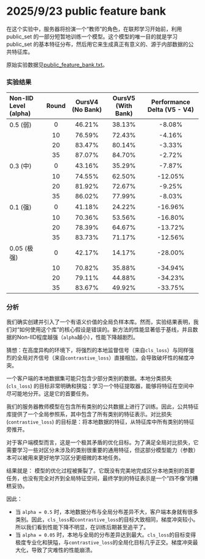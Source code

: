 # 2025/9/23 public feature bank

在这个实验中，服务器将扮演一个“教师”的角色，在联邦学习开始前，利用 public_set 的一部分短暂地训练一个模型。这个模型的唯一目的就是学习 public_set 的基本特征分布，然后用它来生成真正有意义的、源于内部数据的公共特征库。

原始实验数据见[public_feature_bank.txt](public_feature_bank.txt)。

### 实验结果

| Non-IID Level (alpha) | Round | OursV4 (No Bank) | OursV5 (With Bank) | Performance Delta (V5 - V4) |
| :--- | :---: | :---: | :---: | :---: |
| 0.5 (弱) | 0 | 46.21% | 38.13% | -8.08% |
| | 10 | 76.59% | 72.43% | -4.16% |
| | 20 | 83.47% | 80.14% | -3.33% |
| | 35 | 87.07% | 84.70% | -2.72% |
| 0.3 (中) | 0 | 43.16% | 35.29% | -7.87% |
| | 10 | 74.55% | 62.50% | -12.05% |
| | 20 | 81.92% | 72.67% | -9.25% |
| | 35 | 86.02% | 77.99% | -8.03% |
| 0.1 (强) | 0 | 41.18% | 24.22% | -16.96% |
| | 10 | 70.36% | 53.56% | -16.80% |
| | 20 | 78.39% | 64.67% | -13.72% |
| | 35 | 83.73% | 71.17% | -12.56% |
| 0.05 (极强) | 0 | 42.17% | 14.17% | -28.00% |
| | 10 | 70.82% | 35.88% | -34.94% |
| | 20 | 79.11% | 44.88% | -34.23% |
| | 35 | 83.67% | 49.92% | -33.75% |

### 分析

我们确实创建并引入了一个有语义价值的全局负样本库。然而，实验结果表明，我们对“如何使用这个库”的核心假设是错误的。新方法的性能显著低于基线，并且数据的Non-IID程度越强（`alpha`越小），性能下降越剧烈。

猜想：在高度异构的环境下，将强烈的本地监督信号（来自`cls_loss`）与同样强烈的全局对齐信号（来自`contrastive_loss`）直接相加，会导致破坏性的梯度冲突。

一个客户端的本地数据集可能只包含少部分类别的数据。本地分类损失 (`cls_loss`) 的目标非常明确和狭隘：学习一个特征提取器，能够将特征在空间中尽可能地分开。这是它的首要任务。  

我们的服务器教师模型在包含所有类别的公共数据上进行了训练。因此，公共特征库提供了一个全局参照系，其中包含了所有类别的特征表示。对比损失 (`contrastive_loss`) 的目标是：将本地数据的特征，从特征库中所有类别的特征旁推开。  

对于客户端模型而言，这是一个极其矛盾的优化目标。为了满足全局对比损失，它需要学习一些对区分未涉及的类别很重要的通用特征，但这部分模型能力（参数）本可以被用来更好地学习区分更细微的本地任务。  

结果就是： 模型的优化过程被撕裂了。它既没有完美地完成区分本地类别的首要任务，也没有完全对齐到全局特征空间，最终学到的特征表示是一个“四不像”的糟糕妥协。  

因此：

*   当 `alpha = 0.5` 时，本地数据分布与全局分布差异不大，客户端本身就有很多类别。因此，`cls_loss`和`contrastive_loss`的目标大致相同，梯度冲突较小。所以我们看到性能下降不明显，在训练后期甚至追平了。
*   当 `alpha = 0.05` 时，本地与全局的分布差异达到最大。`cls_loss`的目标变得极度专业化和狭隘，与`contrastive_loss`的全局化目标几乎正交。梯度冲突最大化，导致了灾难性的性能崩溃。
